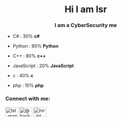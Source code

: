 <h1 align="center">Hi I am lsr</h1>
<h3 align="center">I am a CyberSecurity me</h3>

- C# : 30% **c#**

- Python : 90% **Python**

- C++ : 80% **c++**

- JavaScript : 20% **JavaScript**

- c : 40% **c**

- php : 10% **php**

<h3 align="left">Connect with me:</h3>
<p align="left">
<a href="https://instagram.com/lst_man" target="blank"><img align="center" src="https://raw.githubusercontent.com/rahuldkjain/github-profile-readme-generator/master/src/images/icons/Social/instagram.svg" alt="lst_man" height="30" width="40" /></a>
<a href="https://www.youtube.com/c/@hacker_lst" target="blank"><img align="center" src="https://raw.githubusercontent.com/rahuldkjain/github-profile-readme-generator/master/src/images/icons/Social/youtube.svg" alt="@hacker_lst" height="30" width="40" /></a>
<a href="https://discord.gg/mr_lst" target="blank"><img align="center" src="https://raw.githubusercontent.com/rahuldkjain/github-profile-readme-generator/master/src/images/icons/Social/discord.svg" alt="mr_lst" height="30" width="40" /></a>
</p>

